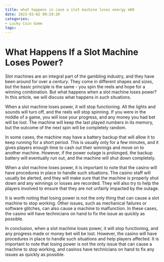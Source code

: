 ```yaml
---
title: what happens in case a slot machine loses energy m88
date: 2023-03-02 09:29:20
categories:
- Lucky Coin Game
tags:
---
```

# What Happens If a Slot Machine Loses Power?

Slot machines are an integral part of the gambling industry, and they have been around for over a century. They come in different shapes and sizes, but the basic principle is the same - you spin the reels and hope for a winning combination. But what happens when a slot machine loses power? In this article, we will discuss what happens in such situations.

When a slot machine loses power, it will stop functioning. All the lights and sounds will turn off, and the reels will stop spinning. If you were in the middle of a game, you will lose your progress, and any money you had bet will be lost. The machine will keep the last played numbers in its memory, but the outcome of the next spin will be completely random.

In some cases, the machine may have a battery backup that will allow it to keep running for a short period. This is usually only for a few minutes, and it gives players enough time to cash out their winnings and move on to another machine. However, if the power outage is prolonged, the backup battery will eventually run out, and the machine will shut down completely.

When a slot machine loses power, it is important to note that the casino will have procedures in place to handle such situations. The casino staff will usually be alerted, and they will make sure that the machine is properly shut down and any winnings or losses are recorded. They will also try to help the players involved to ensure that they are not unfairly impacted by the outage.

It is worth noting that losing power is not the only thing that can cause a slot machine to stop working. Other issues, such as mechanical failures or software glitches, can also cause a machine to malfunction. In these cases, the casino will have technicians on hand to fix the issue as quickly as possible. 

In conclusion, when a slot machine loses power, it will stop functioning, and any progress made or money bet will be lost. However, the casino will have procedures in place to handle such situations and help players affected. It is important to note that losing power is not the only issue that can cause a machine to stop working, and casinos have technicians on hand to fix any issues as quickly as possible.